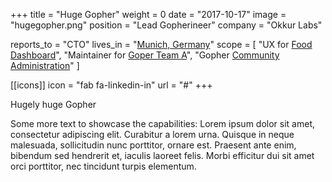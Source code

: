+++
  title = "Huge Gopher"
  weight = 0
  date = "2017-10-17"
  image = "hugegopher.png"
  position = "Lead Gopherineer"
  company = "Okkur Labs"

  reports_to = "CTO"
  lives_in = "[Munich, Germany](https://www.google.com/maps/place/Munich,+Germany/)"
  scope = [
    "UX for [Food Dashboard](#)",
    "Maintainer for [Goper Team A](#)",
    "Gopher [Community Administration](#)"
  ]

  [[icons]]
    icon = "fab fa-linkedin-in"
    url = "#"
+++

Hugely huge Gopher

Some more text to showcase the capabilities:
Lorem ipsum dolor sit amet, consectetur adipiscing elit.
Curabitur a lorem urna.
Quisque in neque malesuada, sollicitudin nunc porttitor, ornare est.
Praesent ante enim, bibendum sed hendrerit et, iaculis laoreet felis.
Morbi efficitur dui sit amet orci porttitor, nec tincidunt turpis elementum.
